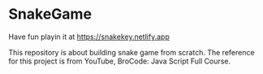 # SnakeGame
Have fun playin it at https://snakekey.netlify.app

This repository is about building snake game from scratch. The reference for this project is from YouTube, BroCode: Java Script Full Course.

